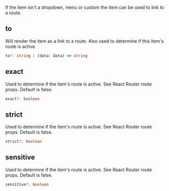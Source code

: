 If the item isn't a dropdown, menu or custom the item can be used to link to a route.

## to
Will render the item as a link to a route. Also used to determine if this item's route is active.

```typescript
to?: string | (data: Data) => string
```

## exact
Used to determine if the item's route is active. See React Router route props. Default is false.

```typescript
exact?: boolean
```

## strict
Used to determine if the item's route is active. See React Router route props. Default is false.

```typescript
strict?: boolean
```

## sensitive
Used to determine if the item's route is active. See React Router route props. Default is false.

```typescript
sensitive?: boolean
```
